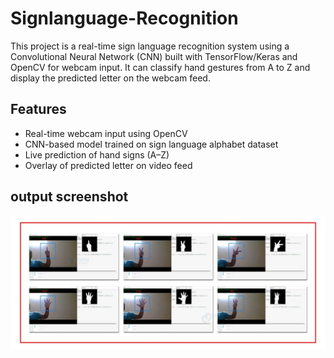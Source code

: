 # Signlanguage-Recognition

This project is a real-time sign language recognition system using a Convolutional Neural Network (CNN) built with TensorFlow/Keras and OpenCV for webcam input. It can classify hand gestures from A to Z and display the predicted letter on the webcam feed.

##  Features

- Real-time webcam input using OpenCV
- CNN-based model trained on sign language alphabet dataset
- Live prediction of hand signs (A–Z)
- Overlay of predicted letter on video feed

## output screenshot
![Prediction Output](output.png.jpg)

